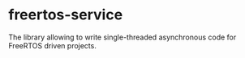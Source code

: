 # freertos-service
The library allowing to write single-threaded asynchronous code for FreeRTOS driven projects.

